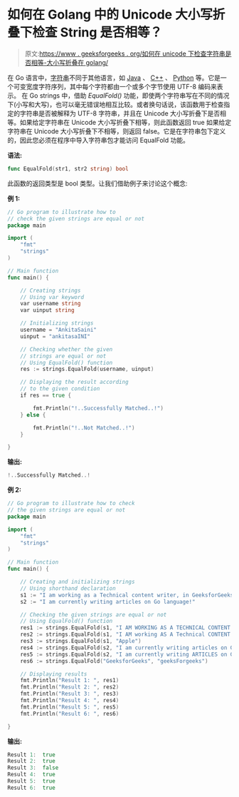 # 如何在 Golang 中的 Unicode 大小写折叠下检查 String 是否相等？

> 原文:[https://www . geeksforgeeks . org/如何在 unicode 下检查字符串是否相等-大小写折叠在 golang/](https://www.geeksforgeeks.org/how-to-check-string-for-equality-under-unicode-case-folding-in-golang/)

在 Go 语言中，[字符串](https://www.geeksforgeeks.org/strings-in-golang/)不同于其他语言，如 [Java](https://www.geeksforgeeks.org/java/) 、 [C++](https://www.geeksforgeeks.org/c-plus-plus/) 、 [Python](https://www.geeksforgeeks.org/python-programming-language/) 等。它是一个可变宽度字符序列，其中每个字符都由一个或多个字节使用 UTF-8 编码来表示。
在 Go strings 中，借助 *EqualFold()* 功能，即使两个字符串写在不同的情况下(小写和大写)，也可以毫无错误地相互比较。或者换句话说，该函数用于检查指定的字符串是否被解释为 UTF-8 字符串，并且在 Unicode 大小写折叠下是否相等。如果给定字符串在 Unicode 大小写折叠下相等，则此函数返回 true 如果给定字符串在 Unicode 大小写折叠下不相等，则返回 false。它是在字符串包下定义的，因此您必须在程序中导入字符串包才能访问 EqualFold 功能。

**语法:**

```go
func EqualFold(str1, str2 string) bool
```

此函数的返回类型是 bool 类型。让我们借助例子来讨论这个概念:

**例 1:**

```go
// Go program to illustrate how to
// check the given strings are equal or not
package main

import (
    "fmt"
    "strings"
)

// Main function
func main() {

    // Creating strings
    // Using var keyword
    var username string
    var uinput string

    // Initializing strings
    username = "AnkitaSaini"
    uinput = "ankitasaINI"

    // Checking whether the given
    // strings are equal or not
    // Using EqualFold() function
    res := strings.EqualFold(username, uinput)

    // Displaying the result according
    // to the given condition
    if res == true {

        fmt.Println("!..Successfully Matched..!")
    } else {

        fmt.Println("!..Not Matched..!")
    }

}
```

**输出:**

```go
!..Successfully Matched..!
```

**例 2:**

```go
// Go program to illustrate how to check
// the given strings are equal or not
package main

import (
    "fmt"
    "strings"
)

// Main function
func main() {

    // Creating and initializing strings
    // Using shorthand declaration
    s1 := "I am working as a Technical content writer, in GeeksforGeeks!"
    s2 := "I am currently writing articles on Go language!"

    // Checking the given strings are equal or not
    // Using EqualFold() function
    res1 := strings.EqualFold(s1, "I AM WORKING AS A TECHNICAL CONTENT WRITER, IN GEEKSFORGEEKS!")
    res2 := strings.EqualFold(s1, "I AM working AS A Technical CONTENT writer, IN GeeksforGeeks!")
    res3 := strings.EqualFold(s1, "Apple")
    res4 := strings.EqualFold(s2, "I am currently writing articles on Go language!")
    res5 := strings.EqualFold(s2, "I am currently writing ARTICLES on Go language!")
    res6 := strings.EqualFold("GeeksforGeeks", "geeksForgeeks")

    // Displaying results
    fmt.Println("Result 1: ", res1)
    fmt.Println("Result 2: ", res2)
    fmt.Println("Result 3: ", res3)
    fmt.Println("Result 4: ", res4)
    fmt.Println("Result 5: ", res5)
    fmt.Println("Result 6: ", res6)

}
```

**输出:**

```go
Result 1:  true
Result 2:  true
Result 3:  false
Result 4:  true
Result 5:  true
Result 6:  true

```